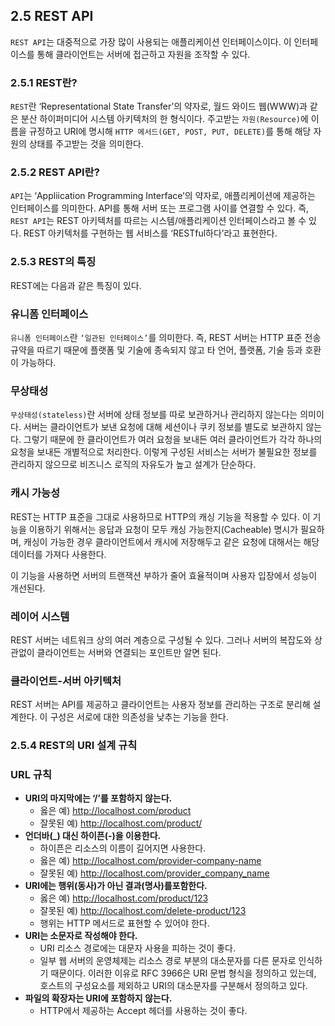 ## 2.5 REST API

`REST API`는 대중적으로 가장 많이 사용되는 애플리케이션 인터페이스이다. 이 인터페이스를 통해 클라이언트는 서버에 접근하고 자원을 조작할 수 있다.

### 2.5.1 REST란?

`REST`란 ‘Representational State Transfer’의 약자로, 월드 와이드 웹(WWW)과 같은 분산 하이퍼미디어 시스템 아키텍처의 한 형식이다. 주고받는 `자원(Resource)`에 이름을 규정하고 URI에 명시해 `HTTP 메서드(GET, POST, PUT, DELETE)`를 통해 해당 자원의 상태를 주고받는 것을 의미한다.

### 2.5.2 REST API란?

`API`는 ‘Appliication Programming Interface’의 약자로, 애플리케이션에 제공하는 인터페이스를 의미한다. API를 통해 서버 또는 프로그램 사이를 연결할 수 있다. 즉, `REST API`는 REST 아키텍처를 따르는 시스템/애플리케이션 인터페이스라고 볼 수 있다. REST 아키텍처를 구현하는 웹 서비스를 ‘RESTful하다’라고 표현한다.

### 2.5.3 REST의 특징

REST에는 다음과 같은 특징이 있다.

### 유니폼 인터페이스

`유니폼 인터페이스`란 `‘일관된 인터페이스’`를 의미한다. 즉, REST 서버는 HTTP 표준 전송 규약을 따르기 때문에 플랫폼 및 기술에 종속되지 않고 타 언어, 플랫폼, 기술 등과 호환이 가능하다.

### 무상태성

`무상태성(stateless)`란 서버에 상태 정보를 따로 보관하거나 관리하지 않는다는 의미이다. 서버는 클라이언트가 보낸 요청에 대해 세션이나 쿠키 정보를 별도로 보관하지 않는다. 그렇기 때문에 한 클라이언트가 여러 요청을 보내든 여러 클라이언트가 각각 하나의 요청을 보내든 개별적으로 처리한다. 이렇게 구성된 서비스는 서버가 불필요한 정보를 관리하지 않으므로 비즈니스 로직의 자유도가 높고 설계가 단순하다.

### 캐시 가능성

REST는 HTTP 표준을 그대로 사용하므로 HTTP의 캐싱 기능을 적용할 수 있다. 이 기능을 이용하기 위해서는 응답과 요청이 모두 캐싱 가능한지(Cacheable) 명시가 필요하며, 캐싱이 가능한 경우 클라이언트에서 캐시에 저장해두고 같은 요청에 대해서는 해당 데이터를 가져다 사용한다.

이 기능을 사용하면 서버의 트랜잭션 부하가 줄어 효율적이며 사용자 입장에서 성능이 개선된다.

### 레이어 시스템

REST 서버는 네트워크 상의 여러 계층으로 구성될 수 있다. 그러나 서버의 복잡도와 상관없이 클라이언트는 서버와 연결되는 포인트만 알면 된다.

### 클라이언트-서버 아키텍처

REST 서버는 API를 제공하고 클라이언트는 사용자 정보를 관리하는 구조로 분리해 설계한다. 이 구성은 서로에 대한 의존성을 낮추는 기능을 한다.

### 2.5.4 REST의 URI 설계 규칙

### URL 규칙

- **URI의 마지막에는 ‘/’를 포함하지 않는다.**
    - 옳은 예) http://localhost.com/product
    - 잘못된 예) http://localhost.com/product/
- **언더바(_) 대신 하이픈(-)을 이용한다.**
    - 하이픈은 리소스의 이름이 길어지면 사용한다.
    - 옳은 예) http://localhost.com/provider-company-name
    - 잘못된 예) http://localhost.com/provider_company_name
- **URI에는 행위(동사)가 아닌 결과(명사)를포함한다.**
    - 옳은 예) http://localhost.com/product/123
    - 잘못된 예) http://localhost.com/delete-product/123
    - 행위는 HTTP 메서드로 표현할 수 있어야 한다.
- **URI는 소문자로 작성해야 한다.**
    - URI 리소스 경로에는 대문자 사용을 피하는 것이 좋다.
    - 일부 웹 서버의 운영체제는 리소스 경로 부분의 대소문자를 다른 문자로 인식하기 때문이다. 이러한 이유로 RFC 3966은 URI 문법 형식을 정의하고 있는데, 호스트의 구성요소를 제외하고 URI의 대소문자를 구분해서 정의하고 있다.
- **파일의 확장자는 URI에 포함하지 않는다.**
    - HTTP에서 제공하는 Accept 헤더를 사용하는 것이 좋다.